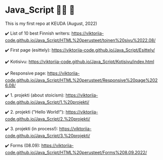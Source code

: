 # Java_Script :woman_technologist: :fallen_leaf:

This is my first repo at KEUDA (August, 2022)

:heavy_check_mark: List of 10 best Finnish writers: https://viktoriia-code.github.io/Java_Script/HTML%20perusteet/toinen%20sivu%2022.08/

:heavy_check_mark: First page (esittely): https://viktoriia-code.github.io/Java_Script/Esittely/

:heavy_check_mark: Kotisivu: https://viktoriia-code.github.io/Java_Script/Kotisivu/index.html

:heavy_check_mark: Responsive page: https://viktoriia-code.github.io/Java_Script/HTML%20perusteet/Responsive%20page%2026.08/

:heavy_check_mark: 1. projekti (about stoicism): https://viktoriia-code.github.io/Java_Script/1.%20projekti/

:heavy_check_mark: 2. projekti ("Hello World!"): https://viktoriia-code.github.io/Java_Script/2.%20projekti/

:heavy_check_mark: 3. projekti (in process!): https://viktoriia-code.github.io/Java_Script/3.%20projekti/

:heavy_check_mark: Forms (08.09): https://viktoriia-code.github.io/Java_Script/HTML%20perusteet/Forms%208.09.2022/
